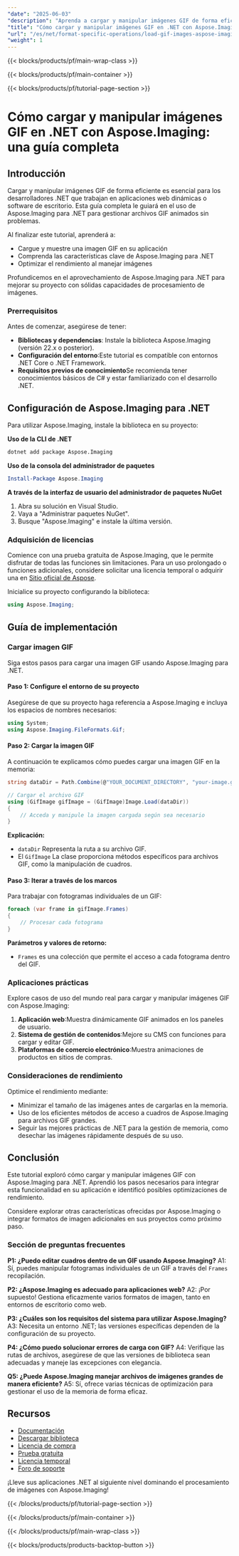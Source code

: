 ```yaml
---
"date": "2025-06-03"
"description": "Aprenda a cargar y manipular imágenes GIF de forma eficiente en sus aplicaciones .NET con Aspose.Imaging. Esta guía completa abarca la configuración, ejemplos de código y consejos de rendimiento."
"title": "Cómo cargar y manipular imágenes GIF en .NET con Aspose.Imaging&#58; una guía completa"
"url": "/es/net/format-specific-operations/load-gif-images-aspose-imaging-net-tutorial/"
"weight": 1
---
```


{{< blocks/products/pf/main-wrap-class >}}

{{< blocks/products/pf/main-container >}}

{{< blocks/products/pf/tutorial-page-section >}}
# Cómo cargar y manipular imágenes GIF en .NET con Aspose.Imaging: una guía completa

## Introducción

Cargar y manipular imágenes GIF de forma eficiente es esencial para los desarrolladores .NET que trabajan en aplicaciones web dinámicas o software de escritorio. Esta guía completa le guiará en el uso de Aspose.Imaging para .NET para gestionar archivos GIF animados sin problemas.

Al finalizar este tutorial, aprenderá a:
- Cargue y muestre una imagen GIF en su aplicación
- Comprenda las características clave de Aspose.Imaging para .NET
- Optimizar el rendimiento al manejar imágenes

Profundicemos en el aprovechamiento de Aspose.Imaging para .NET para mejorar su proyecto con sólidas capacidades de procesamiento de imágenes.

### Prerrequisitos

Antes de comenzar, asegúrese de tener:
- **Bibliotecas y dependencias**: Instale la biblioteca Aspose.Imaging (versión 22.x o posterior).
- **Configuración del entorno**:Este tutorial es compatible con entornos .NET Core o .NET Framework.
- **Requisitos previos de conocimiento**Se recomienda tener conocimientos básicos de C# y estar familiarizado con el desarrollo .NET.

## Configuración de Aspose.Imaging para .NET

Para utilizar Aspose.Imaging, instale la biblioteca en su proyecto:

**Uso de la CLI de .NET**

```bash
dotnet add package Aspose.Imaging
```

**Uso de la consola del administrador de paquetes**

```powershell
Install-Package Aspose.Imaging
```

**A través de la interfaz de usuario del administrador de paquetes NuGet**

1. Abra su solución en Visual Studio.
2. Vaya a "Administrar paquetes NuGet".
3. Busque "Aspose.Imaging" e instale la última versión.

### Adquisición de licencias

Comience con una prueba gratuita de Aspose.Imaging, que le permite disfrutar de todas las funciones sin limitaciones. Para un uso prolongado o funciones adicionales, considere solicitar una licencia temporal o adquirir una en [Sitio oficial de Aspose](https://purchase.aspose.com/buy).

Inicialice su proyecto configurando la biblioteca:

```csharp
using Aspose.Imaging;
```

## Guía de implementación

### Cargar imagen GIF

Siga estos pasos para cargar una imagen GIF usando Aspose.Imaging para .NET.

#### Paso 1: Configure el entorno de su proyecto

Asegúrese de que su proyecto haga referencia a Aspose.Imaging e incluya los espacios de nombres necesarios:

```csharp
using System;
using Aspose.Imaging.FileFormats.Gif;
```

#### Paso 2: Cargar la imagen GIF

A continuación te explicamos cómo puedes cargar una imagen GIF en la memoria:

```csharp
string dataDir = Path.Combine(@"YOUR_DOCUMENT_DIRECTORY", "your-image.gif");

// Cargar el archivo GIF
using (GifImage gifImage = (GifImage)Image.Load(dataDir))
{
    // Acceda y manipule la imagen cargada según sea necesario
}
```

**Explicación:**
- `dataDir` Representa la ruta a su archivo GIF.
- El `GifImage` La clase proporciona métodos específicos para archivos GIF, como la manipulación de cuadros.

#### Paso 3: Iterar a través de los marcos

Para trabajar con fotogramas individuales de un GIF:

```csharp
foreach (var frame in gifImage.Frames)
{
    // Procesar cada fotograma
}
```

**Parámetros y valores de retorno:**
- `Frames` es una colección que permite el acceso a cada fotograma dentro del GIF.

### Aplicaciones prácticas

Explore casos de uso del mundo real para cargar y manipular imágenes GIF con Aspose.Imaging:
1. **Aplicación web**:Muestra dinámicamente GIF animados en los paneles de usuario.
2. **Sistema de gestión de contenidos**:Mejore su CMS con funciones para cargar y editar GIF.
3. **Plataformas de comercio electrónico**:Muestra animaciones de productos en sitios de compras.

### Consideraciones de rendimiento

Optimice el rendimiento mediante:
- Minimizar el tamaño de las imágenes antes de cargarlas en la memoria.
- Uso de los eficientes métodos de acceso a cuadros de Aspose.Imaging para archivos GIF grandes.
- Seguir las mejores prácticas de .NET para la gestión de memoria, como desechar las imágenes rápidamente después de su uso.

## Conclusión

Este tutorial exploró cómo cargar y manipular imágenes GIF con Aspose.Imaging para .NET. Aprendió los pasos necesarios para integrar esta funcionalidad en su aplicación e identificó posibles optimizaciones de rendimiento.

Considere explorar otras características ofrecidas por Aspose.Imaging o integrar formatos de imagen adicionales en sus proyectos como próximo paso.

### Sección de preguntas frecuentes

**P1: ¿Puedo editar cuadros dentro de un GIF usando Aspose.Imaging?**
A1: Sí, puedes manipular fotogramas individuales de un GIF a través del `Frames` recopilación.

**P2: ¿Aspose.Imaging es adecuado para aplicaciones web?**
A2: ¡Por supuesto! Gestiona eficazmente varios formatos de imagen, tanto en entornos de escritorio como web.

**P3: ¿Cuáles son los requisitos del sistema para utilizar Aspose.Imaging?**
A3: Necesita un entorno .NET; las versiones específicas dependen de la configuración de su proyecto.

**P4: ¿Cómo puedo solucionar errores de carga con GIF?**
A4: Verifique las rutas de archivos, asegúrese de que las versiones de biblioteca sean adecuadas y maneje las excepciones con elegancia.

**Q5: ¿Puede Aspose.Imaging manejar archivos de imágenes grandes de manera eficiente?**
A5: Sí, ofrece varias técnicas de optimización para gestionar el uso de la memoria de forma eficaz.

## Recursos
- [Documentación](https://reference.aspose.com/imaging/net/)
- [Descargar biblioteca](https://releases.aspose.com/imaging/net/)
- [Licencia de compra](https://purchase.aspose.com/buy)
- [Prueba gratuita](https://releases.aspose.com/imaging/net/)
- [Licencia temporal](https://purchase.aspose.com/temporary-license/)
- [Foro de soporte](https://forum.aspose.com/c/imaging/10)

¡Lleve sus aplicaciones .NET al siguiente nivel dominando el procesamiento de imágenes con Aspose.Imaging!

{{< /blocks/products/pf/tutorial-page-section >}}

{{< /blocks/products/pf/main-container >}}

{{< /blocks/products/pf/main-wrap-class >}}

{{< blocks/products/products-backtop-button >}}